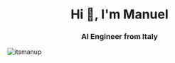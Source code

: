 <h1 align="center">Hi 👋, I'm Manuel</h1>
<h3 align="center">AI Engineer from Italy</h3>

<p><img align="center" src="https://github-readme-stats.vercel.app/api/top-langs?username=itsmanup&show_icons=true&locale=en&layout=compact" alt="itsmanup" /></p>
